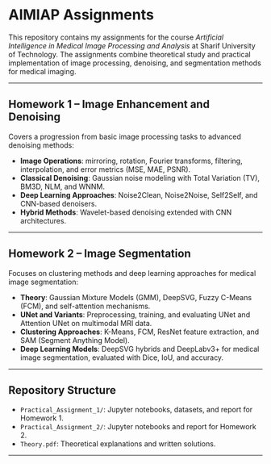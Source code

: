 # AIMIAP Assignments

This repository contains my assignments for the course *Artificial Intelligence in Medical Image Processing and Analysis* at Sharif University of Technology. The assignments combine theoretical study and practical implementation of image processing, denoising, and segmentation methods for medical imaging.

---

## Homework 1 – Image Enhancement and Denoising
Covers a progression from basic image processing tasks to advanced denoising methods:
- **Image Operations**: mirroring, rotation, Fourier transforms, filtering, interpolation, and error metrics (MSE, MAE, PSNR).  
- **Classical Denoising**: Gaussian noise modeling with Total Variation (TV), BM3D, NLM, and WNNM.  
- **Deep Learning Approaches**: Noise2Clean, Noise2Noise, Self2Self, and CNN-based denoisers.  
- **Hybrid Methods**: Wavelet-based denoising extended with CNN architectures.  

---

## Homework 2 – Image Segmentation
Focuses on clustering methods and deep learning approaches for medical image segmentation:
- **Theory**: Gaussian Mixture Models (GMM), DeepSVG, Fuzzy C-Means (FCM), and self-attention mechanisms.  
- **UNet and Variants**: Preprocessing, training, and evaluating UNet and Attention UNet on multimodal MRI data.  
- **Clustering Approaches**: K-Means, FCM, ResNet feature extraction, and SAM (Segment Anything Model).  
- **Deep Learning Models**: DeepSVG hybrids and DeepLabv3+ for medical image segmentation, evaluated with Dice, IoU, and accuracy.  

---

## Repository Structure
- `Practical_Assignment_1/`: Jupyter notebooks, datasets, and report for Homework 1.  
- `Practical_Assignment_2/`: Jupyter notebooks and report for Homework 2.  
- `Theory.pdf`: Theoretical explanations and written solutions.  

---
